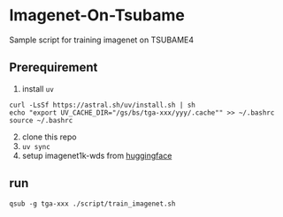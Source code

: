 # Imagenet-On-Tsubame
Sample script for training imagenet on TSUBAME4

## Prerequirement
1. install `uv`
```
curl -LsSf https://astral.sh/uv/install.sh | sh
echo "export UV_CACHE_DIR="/gs/bs/tga-xxx/yyy/.cache"" >> ~/.bashrc
source ~/.bashrc
```
2. clone this repo
3. `uv sync`
4. setup imagenet1k-wds from [huggingface](https://huggingface.co/datasets/timm/imagenet-1k-wds)

## run
```
qsub -g tga-xxx ./script/train_imagenet.sh
```
